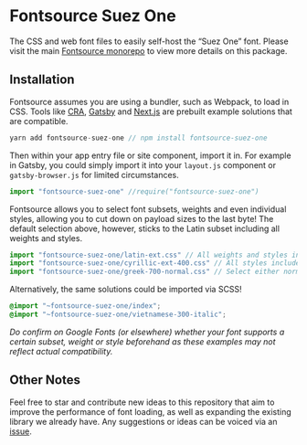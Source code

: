 # Fontsource Suez One

The CSS and web font files to easily self-host the “Suez One” font. Please visit the main [Fontsource monorepo](https://github.com/DecliningLotus/fontsource) to view more details on this package.

## Installation

Fontsource assumes you are using a bundler, such as Webpack, to load in CSS. Tools like [CRA](https://create-react-app.dev/), [Gatsby](https://www.gatsbyjs.org/) and [Next.js](https://nextjs.org/) are prebuilt example solutions that are compatible.

```javascript
yarn add fontsource-suez-one // npm install fontsource-suez-one
```

Then within your app entry file or site component, import it in. For example in Gatsby, you could simply import it into your `layout.js` component or `gatsby-browser.js` for limited circumstances.

```javascript
import "fontsource-suez-one" //require("fontsource-suez-one")
```

Fontsource allows you to select font subsets, weights and even individual styles, allowing you to cut down on payload sizes to the last byte! The default selection above, however, sticks to the Latin subset including all weights and styles.

```javascript
import "fontsource-suez-one/latin-ext.css" // All weights and styles included.
import "fontsource-suez-one/cyrillic-ext-400.css" // All styles included.
import "fontsource-suez-one/greek-700-normal.css" // Select either normal or italic.
```

Alternatively, the same solutions could be imported via SCSS!

```scss
@import "~fontsource-suez-one/index";
@import "~fontsource-suez-one/vietnamese-300-italic";
```

_Do confirm on Google Fonts (or elsewhere) whether your font supports a certain subset, weight or style beforehand as these examples may not reflect actual compatibility._

## Other Notes

Feel free to star and contribute new ideas to this repository that aim to improve the performance of font loading, as well as expanding the existing library we already have. Any suggestions or ideas can be voiced via an [issue](https://github.com/DecliningLotus/fontsource/issues).
